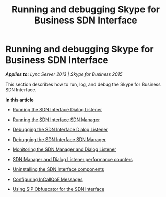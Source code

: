 ﻿---
title: Running and debugging Skype for Business SDN Interface
description: An overview of running and debugging the Skype for Business SDN Interface.
TOCTitle: Running and debugging Skype for Business SDN Interface
ms:assetid: 42f84254-82de-4ca9-81b2-902ac1addabb
ms:mtpsurl: https://msdn.microsoft.com/library/Dn785213(v=office.16)
ms:contentKeyID: 65258680
ms.date: 02/27/2017
mtps_version: v=office.16
---

# Running and debugging Skype for Business SDN Interface


_**Applies to:** Lync Server 2013 | Skype for Business 2015_

This section describes how to run, log, and debug the Skype for Business SDN Interface.

**In this article**

  - [Running the SDN Interface Dialog Listener](running-the-sdn-interface-dialog-listener.md)

  - [Running the SDN Interface SDN Manager](running-the-sdn-interface-sdn-manager.md)

  - [Debugging the SDN Interface Dialog Listener](debugging-the-sdn-interface-dialog-listener.md)

  - [Debugging the SDN Interface SDN Manager](debugging-the-sdn-interface-sdn-manager.md)

  - [Monitoring the SDN Manager and Dialog Listener](monitoring-the-sdn-manager-and-dialog-listener.md)

  - [SDN Manager and Dialog Listener performance counters](sdn-manager-and-dialog-listener-performance-counters.md)

  - [Uninstalling the SDN Interface components](uninstalling-the-sdn-interface-components.md)

  - [Configuring InCallQoE Messages](configuring-incallqoe-messages.md)

  - [Using SIP Obfuscator for the SDN Interface](using-sip-obfuscator-for-the-sdn-interface.md)

